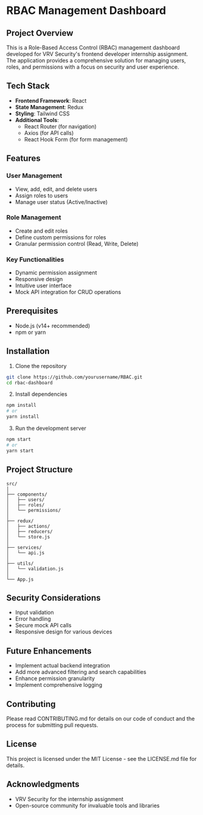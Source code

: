 # RBAC Management Dashboard

## Project Overview

This is a Role-Based Access Control (RBAC) management dashboard developed for VRV Security's frontend developer internship assignment. The application provides a comprehensive solution for managing users, roles, and permissions with a focus on security and user experience.

## Tech Stack

- **Frontend Framework**: React
- **State Management**: Redux
- **Styling**: Tailwind CSS
- **Additional Tools**: 
  - React Router (for navigation)
  - Axios (for API calls)
  - React Hook Form (for form management)

## Features

### User Management
- View, add, edit, and delete users
- Assign roles to users
- Manage user status (Active/Inactive)

### Role Management
- Create and edit roles
- Define custom permissions for roles
- Granular permission control (Read, Write, Delete)

### Key Functionalities
- Dynamic permission assignment
- Responsive design
- Intuitive user interface
- Mock API integration for CRUD operations

## Prerequisites

- Node.js (v14+ recommended)
- npm or yarn

## Installation

1. Clone the repository
```bash
git clone https://github.com/yourusername/RBAC.git
cd rbac-dashboard
```

2. Install dependencies
```bash
npm install
# or
yarn install
```

3. Run the development server
```bash
npm start
# or
yarn start
```

## Project Structure
```
src/
│
├── components/
│   ├── users/
│   ├── roles/
│   └── permissions/
│
├── redux/
│   ├── actions/
│   ├── reducers/
│   └── store.js
│
├── services/
│   └── api.js
│
├── utils/
│   └── validation.js
│
└── App.js
```

## Security Considerations
- Input validation
- Error handling
- Secure mock API calls
- Responsive design for various devices

## Future Enhancements
- Implement actual backend integration
- Add more advanced filtering and search capabilities
- Enhance permission granularity
- Implement comprehensive logging

## Contributing
Please read CONTRIBUTING.md for details on our code of conduct and the process for submitting pull requests.

## License
This project is licensed under the MIT License - see the LICENSE.md file for details.

## Acknowledgments
- VRV Security for the internship assignment
- Open-source community for invaluable tools and libraries
